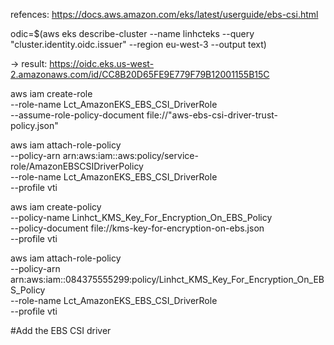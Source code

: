 refences: https://docs.aws.amazon.com/eks/latest/userguide/ebs-csi.html

odic=$(aws eks describe-cluster --name linhcteks --query "cluster.identity.oidc.issuer" --region eu-west-3 --output text)

-> result: https://oidc.eks.us-west-2.amazonaws.com/id/CC8B20D65FE9E779F79B12001155B15C

aws iam create-role  
--role-name Lct_AmazonEKS_EBS_CSI_DriverRole  
--assume-role-policy-document file://"aws-ebs-csi-driver-trust-policy.json"  


aws iam attach-role-policy  
--policy-arn arn:aws:iam::aws:policy/service-role/AmazonEBSCSIDriverPolicy  
--role-name Lct_AmazonEKS_EBS_CSI_DriverRole  
--profile vti

aws iam create-policy  \
--policy-name Linhct_KMS_Key_For_Encryption_On_EBS_Policy  \
--policy-document file://kms-key-for-encryption-on-ebs.json  \
--profile vti

aws iam attach-role-policy   
--policy-arn arn:aws:iam::084375555299:policy/Linhct_KMS_Key_For_Encryption_On_EBS_Policy   
--role-name Lct_AmazonEKS_EBS_CSI_DriverRole   
--profile vti


#Add the EBS CSI driver 